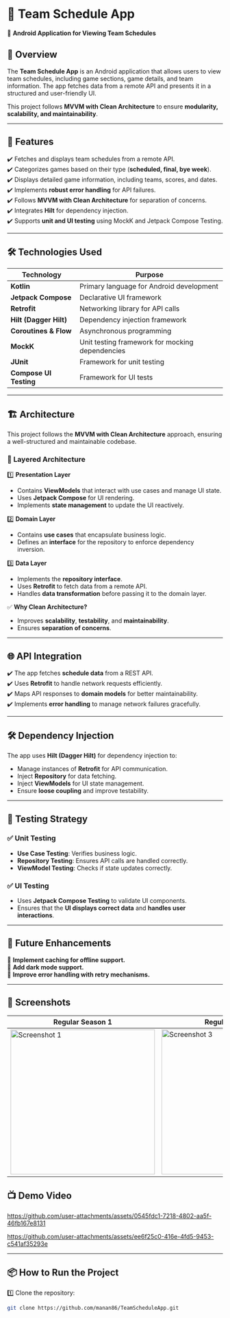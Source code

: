 # 🏈 Team Schedule App

📱 **Android Application for Viewing Team Schedules**  

## 📌 Overview
The **Team Schedule App** is an Android application that allows users to view team schedules, including game sections, game details, and team information. The app fetches data from a remote API and presents it in a structured and user-friendly UI.

This project follows **MVVM with Clean Architecture** to ensure **modularity, scalability, and maintainability**.

---

## 🎯 Features
✔️ Fetches and displays team schedules from a remote API.  
✔️ Categorizes games based on their type (**scheduled, final, bye week**).  
✔️ Displays detailed game information, including teams, scores, and dates.  
✔️ Implements **robust error handling** for API failures.  
✔️ Follows **MVVM with Clean Architecture** for separation of concerns.  
✔️ Integrates **Hilt** for dependency injection.  
✔️ Supports **unit and UI testing** using MockK and Jetpack Compose Testing.  

---

## 🛠️ Technologies Used

| **Technology**         | **Purpose**                                   |
|----------------------|-------------------------------------------|
| **Kotlin**           | Primary language for Android development  |
| **Jetpack Compose**  | Declarative UI framework                  |
| **Retrofit**         | Networking library for API calls          |
| **Hilt (Dagger Hilt)** | Dependency injection framework           |
| **Coroutines & Flow** | Asynchronous programming                 |
| **MockK**            | Unit testing framework for mocking dependencies |
| **JUnit**            | Framework for unit testing                |
| **Compose UI Testing** | Framework for UI tests                  |

---

## 🏗️ Architecture

This project follows the **MVVM with Clean Architecture** approach, ensuring a well-structured and maintainable codebase.

### 🔹 Layered Architecture

1️⃣ **Presentation Layer**  
   - Contains **ViewModels** that interact with use cases and manage UI state.  
   - Uses **Jetpack Compose** for UI rendering.  
   - Implements **state management** to update the UI reactively.  

2️⃣ **Domain Layer**  
   - Contains **use cases** that encapsulate business logic.  
   - Defines an **interface** for the repository to enforce dependency inversion.  

3️⃣ **Data Layer**  
   - Implements the **repository interface**.  
   - Uses **Retrofit** to fetch data from a remote API.  
   - Handles **data transformation** before passing it to the domain layer.  

✅ **Why Clean Architecture?**  
- Improves **scalability**, **testability**, and **maintainability**.  
- Ensures **separation of concerns**.  

---

## 🌐 API Integration

✔️ The app fetches **schedule data** from a REST API.  
✔️ Uses **Retrofit** to handle network requests efficiently.  
✔️ Maps API responses to **domain models** for better maintainability.  
✔️ Implements **error handling** to manage network failures gracefully.  

---

## 🛠️ Dependency Injection

The app uses **Hilt (Dagger Hilt)** for dependency injection to:  
- Manage instances of **Retrofit** for API communication.  
- Inject **Repository** for data fetching.  
- Inject **ViewModels** for UI state management.  
- Ensure **loose coupling** and improve testability.

---

## 🧪 Testing Strategy

### ✅ Unit Testing
- **Use Case Testing**: Verifies business logic.  
- **Repository Testing**: Ensures API calls are handled correctly.  
- **ViewModel Testing**: Checks if state updates correctly.  

### ✅ UI Testing
- Uses **Jetpack Compose Testing** to validate UI components.  
- Ensures that the **UI displays correct data** and **handles user interactions**.

---

## 🎯 Future Enhancements
🔹 **Implement caching for offline support.**  
🔹 **Add dark mode support.**  
🔹 **Improve error handling with retry mechanisms.**  

---

## 📸 Screenshots

| Regular Season 1 | Regular Season 2 | Postseason |
|------------------|------------------|------------|
| <img width="337" alt="Screenshot 1" src="https://github.com/user-attachments/assets/23390fd0-76ee-441b-9299-7df3c63a830e" /> | <img width="338" alt="Screenshot 3" src="https://github.com/user-attachments/assets/d3412be7-efba-4534-8184-9e77d2e96cef" /> | <img width="339" alt="Screenshot 2" src="https://github.com/user-attachments/assets/f02e4baa-f2c8-4329-a080-2dea8f27314f" />


## 📺 Demo Video
https://github.com/user-attachments/assets/0545fdc1-7218-4802-aa5f-46fb167e8131

https://github.com/user-attachments/assets/ee6f25c0-416e-4fd5-9453-c541af35293e

---

## 📦 How to Run the Project

1️⃣ Clone the repository:  
```bash
git clone https://github.com/manan86/TeamScheduleApp.git
